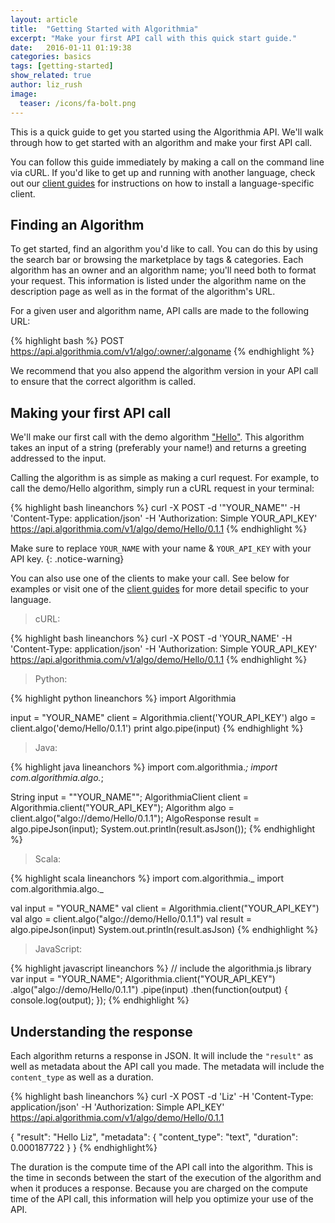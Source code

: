 ```yaml
---
layout: article
title:  "Getting Started with Algorithmia"
excerpt: "Make your first API call with this quick start guide."
date:   2016-01-11 01:19:38
categories: basics 
tags: [getting-started]
show_related: true
author: liz_rush
image:
  teaser: /icons/fa-bolt.png
---
```


This is a quick guide to get you started using the Algorithmia API. We'll walk through how to get started with an algorithm and make your first API call.

You can follow this guide immediately by making a call on the command line via cURL. If you'd like to get up and running with another language, check out our [client guides](/clients) for instructions on how to install a language-specific client.

## Finding an Algorithm

To get started, find an algorithm you'd like to call. You can do this by using the search bar or browsing the marketplace by tags & categories. Each algorithm has an owner and an algorithm name; you'll need both to format your request. This information is listed under the algorithm name on the description page as well as in the format of the algorithm's URL.

For a given user and algorithm name, API calls are made to the following URL:

{% highlight bash %}
POST https://api.algorithmia.com/v1/algo/:owner/:algoname
{% endhighlight %}

We recommend that you also append the algorithm version in your API call to ensure that the correct algorithm is called.

## Making your first API call

We'll make our first call with the demo algorithm ["Hello"](https://algorithmia.com/algorithms/demo/Hello). This algorithm takes an input of a string (preferably your name!) and returns a greeting addressed to the input.

Calling the algorithm is as simple as making a curl request. For example, to call the demo/Hello algorithm, simply run a cURL request in your terminal:

{% highlight bash lineanchors %}
curl -X POST -d '"YOUR_NAME"' -H 'Content-Type: application/json' -H 'Authorization: Simple YOUR_API_KEY' https://api.algorithmia.com/v1/algo/demo/Hello/0.1.1
{% endhighlight %}

Make sure to replace `YOUR_NAME` with your name & `YOUR_API_KEY` with your API key.
{: .notice-warning}

You can also use one of the clients to make your call. See below for examples or visit one of the [client guides](/clients) for more detail specific to your language.

> cURL:

{% highlight bash lineanchors %}
curl -X POST -d 'YOUR_NAME' -H 'Content-Type: application/json' -H 'Authorization: Simple YOUR_API_KEY' https://api.algorithmia.com/v1/algo/demo/Hello/0.1.1
{% endhighlight %}

> Python:

{% highlight python lineanchors %}
import Algorithmia

input = "YOUR_NAME"
client = Algorithmia.client('YOUR_API_KEY')
algo = client.algo('demo/Hello/0.1.1')
print algo.pipe(input)
{% endhighlight %}

> Java:

{% highlight java lineanchors %}
import com.algorithmia.*;
import com.algorithmia.algo.*;

String input = "\"YOUR_NAME\"";
AlgorithmiaClient client = Algorithmia.client("YOUR_API_KEY");
Algorithm algo = client.algo("algo://demo/Hello/0.1.1");
AlgoResponse result = algo.pipeJson(input);
System.out.println(result.asJson());
{% endhighlight %}

> Scala:

{% highlight scala lineanchors %}
import com.algorithmia._
import com.algorithmia.algo._

val input = "YOUR_NAME"
val client = Algorithmia.client("YOUR_API_KEY")
val algo = client.algo("algo://demo/Hello/0.1.1")
val result = algo.pipeJson(input)
System.out.println(result.asJson)
{% endhighlight %}

> JavaScript:

{% highlight javascript lineanchors %}
// include the algorithmia.js library
var input = "YOUR_NAME";
Algorithmia.client("YOUR_API_KEY")
           .algo("algo://demo/Hello/0.1.1")
           .pipe(input)
           .then(function(output) {
             console.log(output);
           });
{% endhighlight %}

## Understanding the response

Each algorithm returns a response in JSON. It will include the `"result"` as well as metadata about the API call you made. The metadata will include the `content_type` as well as a duration.

{% highlight bash lineanchors %}
curl -X POST -d 'Liz' -H 'Content-Type: application/json' -H 'Authorization: Simple API_KEY' https://api.algorithmia.com/v1/algo/demo/Hello/0.1.1


{ "result": "Hello Liz",
  "metadata": {
     "content_type": "text",
     "duration": 0.000187722
  }
}
{% endhighlight%}

The duration is the compute time of the API call into the algorithm. This is the time in seconds between the start of the execution of the algorithm and when it produces a response. Because you are charged on the compute time of the API call, this information will help you optimize your use of the API. 
